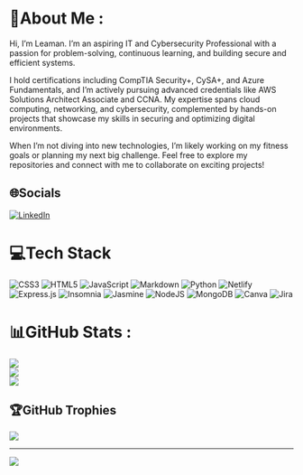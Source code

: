 # 💫About Me :
Hi, I’m Leaman. I’m an aspiring IT and Cybersecurity Professional with a passion for problem-solving, continuous learning, and building secure and efficient systems.

I hold certifications including CompTIA Security+, CySA+, and Azure Fundamentals, and I’m actively pursuing advanced credentials like AWS Solutions Architect Associate and CCNA. My expertise spans cloud computing, networking, and cybersecurity, complemented by hands-on projects that showcase my skills in securing and optimizing digital environments.

When I’m not diving into new technologies, I’m likely working on my fitness goals or planning my next big challenge. Feel free to explore my repositories and connect with me to collaborate on exciting projects!

## 🌐Socials
[![LinkedIn](https://img.shields.io/badge/LinkedIn-%230077B5.svg?logo=linkedin&logoColor=white)](https://linkedin.com/in/LeamanBrown) 

# 💻Tech Stack
![CSS3](https://img.shields.io/badge/css3-%231572B6.svg?style=for-the-badge&logo=css3&logoColor=white) ![HTML5](https://img.shields.io/badge/html5-%23E34F26.svg?style=for-the-badge&logo=html5&logoColor=white) ![JavaScript](https://img.shields.io/badge/javascript-%23323330.svg?style=for-the-badge&logo=javascript&logoColor=%23F7DF1E) ![Markdown](https://img.shields.io/badge/markdown-%23000000.svg?style=for-the-badge&logo=markdown&logoColor=white) ![Python](https://img.shields.io/badge/python-3670A0?style=for-the-badge&logo=python&logoColor=ffdd54) ![Netlify](https://img.shields.io/badge/netlify-%23000000.svg?style=for-the-badge&logo=netlify&logoColor=#00C7B7) ![Express.js](https://img.shields.io/badge/express.js-%23404d59.svg?style=for-the-badge&logo=express&logoColor=%2361DAFB) ![Insomnia](https://img.shields.io/badge/Insomnia-black?style=for-the-badge&logo=insomnia&logoColor=5849BE) ![Jasmine](https://img.shields.io/badge/jasmine-%238A4182.svg?style=for-the-badge&logo=jasmine&logoColor=white) ![NodeJS](https://img.shields.io/badge/node.js-6DA55F?style=for-the-badge&logo=node.js&logoColor=white) ![MongoDB](https://img.shields.io/badge/MongoDB-%234ea94b.svg?style=for-the-badge&logo=mongodb&logoColor=white) ![Canva](https://img.shields.io/badge/Canva-%2300C4CC.svg?style=for-the-badge&logo=Canva&logoColor=white) ![Jira](https://img.shields.io/badge/jira-%230A0FFF.svg?style=for-the-badge&logo=jira&logoColor=white)
# 📊GitHub Stats :
![](https://github-readme-stats.vercel.app/api?username=LeamanB&theme=nightowl&hide_border=true&include_all_commits=true&count_private=true)<br/>
![](https://github-readme-streak-stats.herokuapp.com/?user=LeamanB&theme=nightowl&hide_border=true)<br/>
![](https://github-readme-stats.vercel.app/api/top-langs/?username=LeamanB&theme=nightowl&hide_border=true&include_all_commits=true&count_private=true&layout=compact)

## 🏆GitHub Trophies
![](https://github-trophies.vercel.app/?username=LeamanB&theme=onestar&no-frame=false&no-bg=false&margin-w=4)

---
[![](https://visitcount.itsvg.in/api?id=LeamanB&icon=0&color=0)](https://visitcount.itsvg.in)
